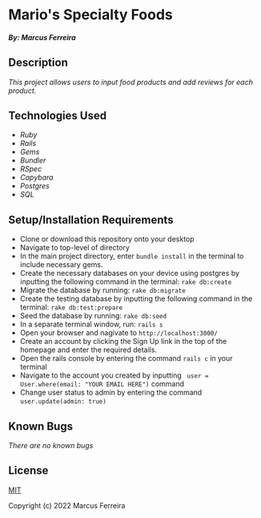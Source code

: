 # Mario's Specialty Foods

##### By: Marcus Ferreira

## Description

_This project allows users to input food products and add reviews for each product._

## Technologies Used

* _Ruby_
* _Rails_
* _Gems_
* _Bundler_
* _RSpec_
* _Capybara_
* _Postgres_
* _SQL_


## Setup/Installation Requirements

* Clone or download this repository onto your desktop
* Navigate to top-level of directory
* In the main project directory, enter `bundle install` in the terminal to include necessary gems.
* Create the necessary databases on your device using postgres by inputting the following command in the terminal:
    `rake db:create`  
* Migrate the database by running:
    `rake db:migrate` 
* Create the testing database by inputting the following command in the terminal:
    `rake db:test:prepare` 
* Seed the database by running:
    `rake db:seed` 
* In a separate terminal window, run:
    `rails s`
* Open your browser and nagivate to `http://localhost:3000/`
* Create an account by clicking the Sign Up link in the top of the homepage and enter the required details.
* Open the rails console by entering the command `rails c` in your terminal
* Navigate to the account you created by inputting ` user = User.where(email: "YOUR EMAIL HERE")` command
* Change user status to admin by entering the command `user.update(admin: true)`


## Known Bugs

_There are no known bugs_

## License

[MIT](https://opensource.org/licenses/MIT)


Copyright (c) 2022 Marcus Ferreira